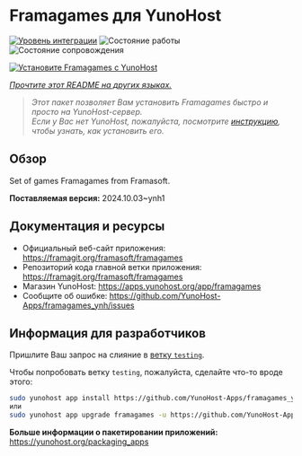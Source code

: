 <!--
Важно: этот README был автоматически сгенерирован <https://github.com/YunoHost/apps/tree/master/tools/readme_generator>
Он НЕ ДОЛЖЕН редактироваться вручную.
-->

# Framagames для YunoHost

[![Уровень интеграции](https://dash.yunohost.org/integration/framagames.svg)](https://ci-apps.yunohost.org/ci/apps/framagames/) ![Состояние работы](https://ci-apps.yunohost.org/ci/badges/framagames.status.svg) ![Состояние сопровождения](https://ci-apps.yunohost.org/ci/badges/framagames.maintain.svg)

[![Установите Framagames с YunoHost](https://install-app.yunohost.org/install-with-yunohost.svg)](https://install-app.yunohost.org/?app=framagames)

*[Прочтите этот README на других языках.](./ALL_README.md)*

> *Этот пакет позволяет Вам установить Framagames быстро и просто на YunoHost-сервер.*  
> *Если у Вас нет YunoHost, пожалуйста, посмотрите [инструкцию](https://yunohost.org/install), чтобы узнать, как установить его.*

## Обзор

Set of games Framagames from Framasoft.

**Поставляемая версия:** 2024.10.03~ynh1
## Документация и ресурсы

- Официальный веб-сайт приложения: <https://framagit.org/framasoft/framagames>
- Репозиторий кода главной ветки приложения: <https://framagit.org/framasoft/framagames>
- Магазин YunoHost: <https://apps.yunohost.org/app/framagames>
- Сообщите об ошибке: <https://github.com/YunoHost-Apps/framagames_ynh/issues>

## Информация для разработчиков

Пришлите Ваш запрос на слияние в [ветку `testing`](https://github.com/YunoHost-Apps/framagames_ynh/tree/testing).

Чтобы попробовать ветку `testing`, пожалуйста, сделайте что-то вроде этого:

```bash
sudo yunohost app install https://github.com/YunoHost-Apps/framagames_ynh/tree/testing --debug
или
sudo yunohost app upgrade framagames -u https://github.com/YunoHost-Apps/framagames_ynh/tree/testing --debug
```

**Больше информации о пакетировании приложений:** <https://yunohost.org/packaging_apps>

